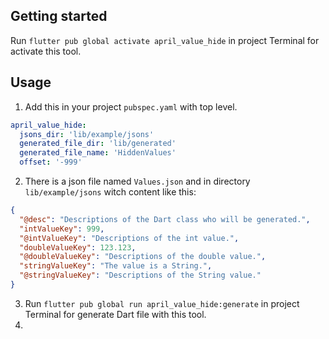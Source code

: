 ## Getting started

Run `flutter pub global activate april_value_hide` in project Terminal for activate this tool.

## Usage

1. Add this in your project `pubspec.yaml` with top level.

```yaml
april_value_hide:
  jsons_dir: 'lib/example/jsons'
  generated_file_dir: 'lib/generated'
  generated_file_name: 'HiddenValues'
  offset: '-999'
```

2. There is a json file named `Values.json` and in directory `lib/example/jsons` witch content like
   this:

```json
{
  "@desc": "Descriptions of the Dart class who will be generated.",
  "intValueKey": 999,
  "@intValueKey": "Descriptions of the int value.",
  "doubleValueKey": 123.123,
  "@doubleValueKey": "Descriptions of the double value.",
  "stringValueKey": "The value is a String.",
  "@stringValueKey": "Descriptions of the String value."
}
```

3. Run `flutter pub global run april_value_hide:generate` in project Terminal for generate Dart file
   with this tool.
4. 